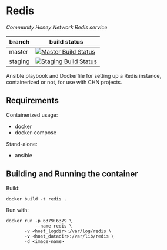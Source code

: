 Redis
=====

*Community Honey Network Redis service*

| branch | build status |
| ---    | ---          |
| master | [![Master Build Status](https://travis-ci.org/CommunityHoneyNetwork/redis.svg?branch=master)](https://travis-ci.org/CommunityHoneyNetwork/redis) |
| staging | [![Staging Build Status](https://travis-ci.org/CommunityHoneyNetwork/redis.svg?branch=staging)](https://travis-ci.org/CommunityHoneyNetwork/redis) |

Ansible playbook and Dockerfile for setting up a Redis instance, containerized or not, for use with CHN projects.

## Requirements

Containerized usage:

* docker
* docker-compose

Stand-alone:

* ansible

## Building and Running the container

Build:

    docker build -t redis .

Run with:

    docker run -p 6379:6379 \
               --name redis \
	       -v <host_logdir>:/var/log/redis \
	       -v <host_datadir>:/var/lib/redis \
	       -d <image-name>
